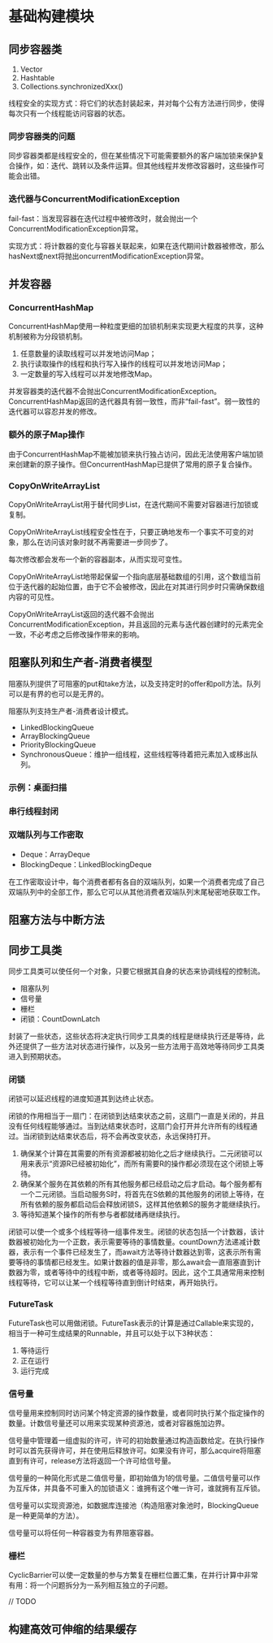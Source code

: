 # 基础构建模块

## 同步容器类

1. Vector
2. Hashtable
3. Collections.synchronizedXxx()

线程安全的实现方式：将它们的状态封装起来，并对每个公有方法进行同步，使得每次只有一个线程能访问容器的状态。

### 同步容器类的问题

同步容器类都是线程安全的，但在某些情况下可能需要额外的客户端加锁来保护复合操作，如：迭代、跳转以及条件运算。但其他线程并发修改容器时，这些操作可能会出错。

### 迭代器与ConcurrentModificationException

fail-fast：当发现容器在迭代过程中被修改时，就会抛出一个ConcurrentModificationException异常。

实现方式：将计数器的变化与容器关联起来，如果在迭代期间计数器被修改，那么hasNext或next将抛出oncurrentModificationException异常。

## 并发容器

### ConcurrentHashMap

ConcurrentHashMap使用一种粒度更细的加锁机制来实现更大程度的共享，这种机制被称为分段锁机制。

1. 任意数量的读取线程可以并发地访问Map；
2. 执行读取操作的线程和执行写入操作的线程可以并发地访问Map；
3. 一定数量的写入线程可以并发地修改Map。

并发容器类的迭代器不会抛出ConcurrentModificationException。ConcurrentHashMap返回的迭代器具有弱一致性，而非“fail-fast”。弱一致性的迭代器可以容忍并发的修改。

### 额外的原子Map操作

由于ConcurrentHashMap不能被加锁来执行独占访问，因此无法使用客户端加锁来创建新的原子操作。但ConcurrentHashMap已提供了常用的原子复合操作。

### CopyOnWriteArrayList

CopyOnWriteArrayList用于替代同步List，在迭代期间不需要对容器进行加锁或复制。

CopyOnWriteArrayList线程安全性在于，只要正确地发布一个事实不可变的对象，那么在访问该对象时就不再需要进一步同步了。

每次修改都会发布一个新的容器副本，从而实现可变性。

CopyOnWriteArrayList地带起保留一个指向底层基础数组的引用，这个数组当前位于迭代器的起始位置，由于它不会被修改，因此在对其进行同步时只需确保数组内容的可见性。

CopyOnWriteArrayList返回的迭代器不会抛出ConcurrentModificationException，并且返回的元素与迭代器创建时的元素完全一致，不必考虑之后修改操作带来的影响。

## 阻塞队列和生产者-消费者模型

阻塞队列提供了可阻塞的put和take方法，以及支持定时的offer和poll方法。队列可以是有界的也可以是无界的。

阻塞队列支持生产者-消费者设计模式。

- LinkedBlockingQueue
- ArrayBlockingQueue
- PriorityBlockingQueue
- SynchronousQueue：维护一组线程，这些线程等待着把元素加入或移出队列。

### 示例：桌面扫描

### 串行线程封闭

### 双端队列与工作密取

- Deque：ArrayDeque
- BlockingDeque：LinkedBlockingDeque

在工作密取设计中，每个消费者都有各自的双端队列，如果一个消费者完成了自己双端队列中的全部工作，那么它可以从其他消费者双端队列末尾秘密地获取工作。

## 阻塞方法与中断方法

## 同步工具类

同步工具类可以使任何一个对象，只要它根据其自身的状态来协调线程的控制流。

- 阻塞队列
- 信号量
- 栅栏
- 闭锁：CountDownLatch

封装了一些状态，这些状态将决定执行同步工具类的线程是继续执行还是等待，此外还提供了一些方法对状态进行操作，以及另一些方法用于高效地等待同步工具类进入到预期状态。

### 闭锁

闭锁可以延迟线程的进度知道其到达终止状态。

闭锁的作用相当于一扇门：在闭锁到达结束状态之前，这扇门一直是关闭的，并且没有任何线程能够通过。当到达结束状态时，这扇门会打开并允许所有的线程通过。当闭锁到达结束状态后，将不会再改变状态，永远保持打开。

1. 确保某个计算在其需要的所有资源都被初始化之后才继续执行。二元闭锁可以用来表示“资源R已经被初始化”，而所有需要R的操作都必须现在这个闭锁上等待。
2. 确保某个服务在其依赖的所有其他服务都已经启动之后才启动。每个服务都有一个二元闭锁。当启动服务S时，将首先在S依赖的其他服务的闭锁上等待，在所有依赖的服务都启动后会释放闭锁S，这样其他依赖S的服务才能继续执行。
3. 等待知道某个操作的所有参与者都就绪再继续执行。

闭锁可以使一个或多个线程等待一组事件发生。闭锁的状态包括一个计数器，该计数器被初始化为一个正数，表示需要等待的事情数量。countDown方法递减计数器，表示有一个事件已经发生了，而await方法等待计数器达到零，这表示所有需要等待的事情都已经发生。如果计数器的值是非零，那么await会一直阻塞直到计数器为零，或者等待中的线程中断，或者等待超时。因此，这个工具通常用来控制线程等待，它可以让某一个线程等待直到倒计时结束，再开始执行。

### FutureTask

FutureTask也可以用做闭锁。FutureTask表示的计算是通过Callable来实现的，相当于一种可生成结果的Runnable，并且可以处于以下3种状态：

1. 等待运行
2. 正在运行
3. 运行完成

### 信号量

信号量用来控制同时访问某个特定资源的操作数量，或者同时执行某个指定操作的数量。计数信号量还可以用来实现某种资源池，或者对容器施加边界。

信号量中管理着一组虚拟的许可，许可的初始数量通过构造函数给定。在执行操作时可以首先获得许可，并在使用后释放许可。如果没有许可，那么acquire将阻塞直到有许可，release方法将返回一个许可给信号量。

信号量的一种简化形式是二值信号量，即初始值为1的信号量。二值信号量可以作为互斥体，并具备不可重入的加锁语义：谁拥有这个唯一许可，谁就拥有互斥锁。

信号量可以实现资源池，如数据库连接池（构造阻塞对象池时，BlockingQueue是一种更简单的方法）。

信号量可以将任何一种容器变为有界阻塞容器。

### 栅栏

CyclicBarrier可以使一定数量的参与方繁复在栅栏位置汇集，在并行计算中非常有用：将一个问题拆分为一系列相互独立的子问题。

// TODO

## 构建高效可伸缩的结果缓存

